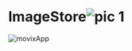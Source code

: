 # ImageStore![pic 1](https://github.com/iamankit555/ImageStore/assets/55355863/3ed69dc5-179b-4770-8381-250e12e93c7f)
![movixApp](https://github.com/iamankit555/ImageStore/assets/55355863/e54dd901-da9a-4571-a185-bdc6e3905d5f)
